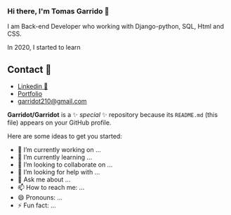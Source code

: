 ### Hi there,  I'm Tomas Garrido    👋

I am Back-end Developer who working with Django-python, SQL, Html and CSS.

In 2020, I started to learn

## Contact  💬
- <a href="https://www.linkedin.com/in/tomas-garrido/"  target="_blank">Linkedin 💼</a> 
- <a href="https://garrido-portfolio.herokuapp.com/"  target="_blank">Portfolio</a>
- <a href="mailto:garridot210@gmail.com" target="_blank">garridot210@gmail.com </a>

**Garridot/Garridot** is a ✨ _special_ ✨ repository because its `README.md` (this file) appears on your GitHub profile.

Here are some ideas to get you started:

- 🔭 I’m currently working on ...
- 🌱 I’m currently learning ...
- 👯 I’m looking to collaborate on ...
- 🤔 I’m looking for help with ...
- 💬 Ask me about ...
- 📫 How to reach me: ...
- 😄 Pronouns: ...
- ⚡ Fun fact: ...

